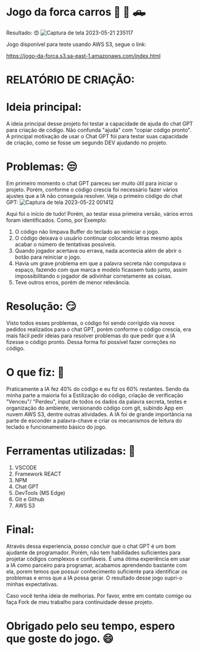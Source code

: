 # Jogo da forca carros 🚗 🚙 🛻

Resultado: :heart_eyes:
![Captura de tela 2023-05-21 235117](https://github.com/ViniciusBandeira97/Jogo-da-forca---Chat-GPT/assets/97644828/74aa15d5-e595-48d2-aae1-48869d901af8)

Jogo disponível para teste usando AWS S3, segue o link:

https://jogo-da-forca.s3.sa-east-1.amazonaws.com/index.html

# RELATÓRIO DE CRIAÇÃO:

# Ideia principal:
A ideia principal desse projeto foi testar a capacidade de ajuda do chat GPT para criação de código. Não confunda "ajuda" com "copiar código pronto". A principal motivação de usar o Chat GPT foi para testar suas capacidade de criação, como se fosse um segundo DEV ajudando no projeto.

# Problemas: :unamused:
Em primeiro momento o chat GPT pareceu ser muito útil para iniciar o projeto. Porém, conforme o código crescia foi necessário fazer vários ajustes que a IA não conseguia resolver. 
Veja o primeiro código do chat GPT:
![Captura de tela 2023-05-22 001412](https://github.com/ViniciusBandeira97/Jogo-da-forca---Chat-GPT/assets/97644828/a3b13d2f-5fba-47a2-9080-67ac1f3b4547)

Aqui foi o início de tudo! Porém, ao testar essa primeira versão, vários erros foram identificados. 
Como, por Exemplo:
1) O código não limpava Buffer do teclado ao reiniciar o jogo.
2) O código deixava o usuário continuar colocando letras mesmo após acabar o número de tentativas possíveis.
3) Quando jogador acertava ou errava, nada acontecia além de abrir o botão para reiniciar o jogo.
4) Havia um grave problema em que a palavra secreta não computava o espaço, fazendo com que marca e modelo ficassem tudo junto, assim impossibilitando o jogador de adivinhar corretamente as coisas.
5) Teve outros erros, porém de menor relevância.

# Resolução: :smirk:
Visto todos esses problemas, o código foi sendo corrigido via novos pedidos realizados para o chat GPT, porém conforme o código crescia, era mais fácil pedir ideias para resolver problemas do que pedir que a IA fizesse o código pronto.
Dessa forma foi possível fazer correções no código.

# O que fiz: :rocket:
Praticamente a IA fez 40% do código e eu fiz os 60% restantes. Sendo da minha parte a maioria foi a Estilização do código, criação de verificação "Venceu"/ "Perdeu", input de todos os dados da palavra secreta, testes e organização do ambiente, versionando código com git, subindo App em nuvem AWS S3, dentre outras atividades.
A IA foi de grande importância na parte de esconder a palavra-chave e criar os mecanismos de leitura do teclado e funcionamento básico do jogo.

# Ferramentas utilizadas: :wrench:
1) VSCODE
2) Framework REACT
3) NPM
4) Chat GPT
5) DevTools (MS Edge)
6) Git e Github
7) AWS S3

# Final:
Através dessa experiencia, posso concluir que o chat GPT é um bom ajudante de programador. Porém, não tem habilidades suficientes para projetar códigos complexos e confiáveis. 
É uma ótima experiência em usar a IA como parceiro para programar, acabamos aprendendo bastante com ela, porem temos que possuir conhecimento suficiente para identificar os problemas e erros que a IA possa gerar.
O resultado desse jogo supri-o minhas expectativas. 

Caso você tenha ideia de melhorias. Por favor, entre em contato comigo ou faça Fork de meu trabalho para continuidade desse projeto.

# Obrigado pelo seu tempo, espero que goste do jogo. :smile:
